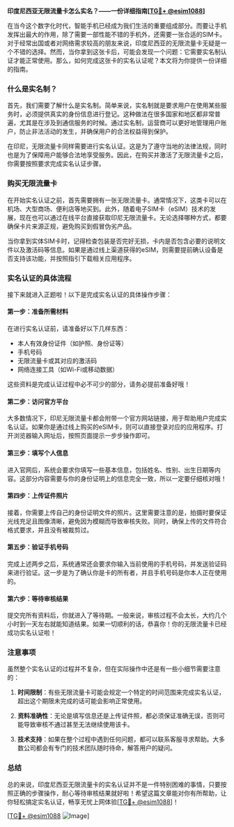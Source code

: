 **印度尼西亚无限流量卡怎么实名？——一份详细指南[[TG💪+ @esim1088](https://t.me/s/esim1088)]**

在当今这个数字化时代，智能手机已经成为我们生活的重要组成部分。而要让手机发挥出最大的作用，除了需要一部性能不错的手机外，还需要一张合适的SIM卡。对于经常出国或者对网络需求较高的朋友来说，印度尼西亚的无限流量卡无疑是一个不错的选择。然而，当你拿到这张卡后，可能会发现一个问题：它需要实名制认证才能正常使用。那么，如何完成这张卡的实名认证呢？本文将为你提供一份详细的指南。

### 什么是实名制？

首先，我们需要了解什么是实名制。简单来说，实名制就是要求用户在使用某些服务时，必须提供真实的身份信息进行登记。这种做法在很多国家和地区都非常普遍，尤其是在涉及到通信服务的时候。通过实名制，运营商可以更好地管理用户账户，防止非法活动的发生，并确保用户的合法权益得到保护。

在印尼，无限流量卡同样需要进行实名认证。这是为了遵守当地的法律法规，同时也是为了保障用户能够合法地享受服务。因此，在购买并激活了无限流量卡之后，你需要按照要求完成实名认证步骤。

### 购买无限流量卡

在开始实名认证之前，首先需要拥有一张无限流量卡。通常情况下，这类卡可以在机场、大型商场、便利店等地买到。此外，随着电子SIM卡（eSIM）技术的发展，现在也可以通过在线平台直接获取印尼无限流量卡。无论选择哪种方式，都要确保卡片来源正规，避免购买到假冒伪劣产品。

当你拿到实体SIM卡时，记得检查包装是否完好无损，卡内是否包含必要的说明文件以及激活码等信息。如果是通过线上渠道获得的eSIM，则需要提前确认设备是否支持该功能，并按照指引下载相关应用程序。

### 实名认证的具体流程

接下来就进入正题啦！以下是完成实名认证的具体操作步骤：

#### 第一步：准备所需材料
在进行实名认证前，请准备好以下几样东西：
- 本人有效身份证件（如护照、身份证等）
- 手机号码
- 无限流量卡或其对应的激活码
- 网络连接工具（如Wi-Fi或移动数据）

这些资料是完成认证过程中必不可少的部分，请务必提前准备好哦！

#### 第二步：访问官方平台
大多数情况下，印尼无限流量卡都会附带一个官方网站链接，用于帮助用户完成实名认证。如果你是通过线上购买的eSIM卡，则可以直接登录对应的应用程序。打开浏览器输入网址后，按照页面提示一步步操作即可。

#### 第三步：填写个人信息
进入官网后，系统会要求你填写一些基本信息，包括姓名、性别、出生日期等内容。这部分内容需要与你的身份证明上的信息完全一致，所以一定要仔细核对哦！

#### 第四步：上传证件照片
接着，你需要上传自己的身份证明文件的照片。这里需要注意的是，拍摄时要保证光线充足且图像清晰，避免因为模糊而导致审核失败。同时，确保上传的文件符合格式要求，并且没有被裁剪过。

#### 第五步：验证手机号码
完成上述两步之后，系统通常还会要求你输入当前使用的手机号码，并发送验证码来进行验证。这一步是为了确认你是卡的所有者，并且手机号码是你本人正在使用的。

#### 第六步：等待审核结果
提交完所有资料后，你就进入了等待期。一般来说，审核过程不会太长，大约几个小时到一天左右就能知道结果。如果一切顺利的话，恭喜你！你的无限流量卡已经成功实名认证啦！

### 注意事项

虽然整个实名认证的过程并不复杂，但在实际操作中还是有一些小细节需要注意的：

1. **时间限制**：有些无限流量卡可能会规定一个特定的时间范围来完成实名认证，超出这个期限未完成的话可能会影响正常使用。
   
2. **资料准确性**：无论是填写信息还是上传证件照，都必须保证准确无误，否则可能导致审核不通过甚至无法继续使用该卡。

3. **技术支持**：如果在整个过程中遇到任何问题，都可以联系客服寻求帮助。大多数公司都会有专门的技术团队随时待命，解答用户的疑问。

### 总结

总的来说，印度尼西亚无限流量卡的实名认证并不是一件特别困难的事情，只要按照正确的步骤操作，耐心等待审核结果就好啦！希望这篇文章能对你有所帮助，让你轻松搞定实名认证，畅享无忧上网体验[[TG💪+ @esim1088](https://t.me/s/esim1088)]！

[[TG💪+ @esim1088](https://t.me/s/esim1088) ![Image](https://i.postimg.cc/4NQfJmqS/Snipaste-2025-05-13-00-14-12.png)]